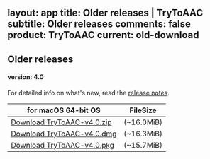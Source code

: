 layout: app
title: Older releases | TryToAAC
subtitle: Older releases
comments: false
product: TryToAAC
current: old-download
---

## <strong>Older releases</strong>

#### version: 4.0

For detailed info on what's new, read the [release notes](./changelog.html).

for macOS 64-bit OS | FileSize
------------------------------ | -------------------------
[Download TryToAAC-v4.0.zip](http://www.filefactory.com/file/c4z8ppop6r5/TryToAAC-4.0.zip)    | (~16.0MiB)
[Download TryToAAC-v4.0.dmg](http://www.filefactory.com/file/5vrdbybrnf3l/TryToAAC-4.0.dmg)    | (~16.3MiB)
[Download TryToAAC-v4.0.pkg](http://www.filefactory.com/file/8vihd2l1ond/TryToAAC-4.0.pkg.zip)    | (~15.7MiB)
